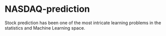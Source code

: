 # NASDAQ-prediction
Stock prediction has been one of the most intricate learning problems in the statistics and Machine Learning space.
